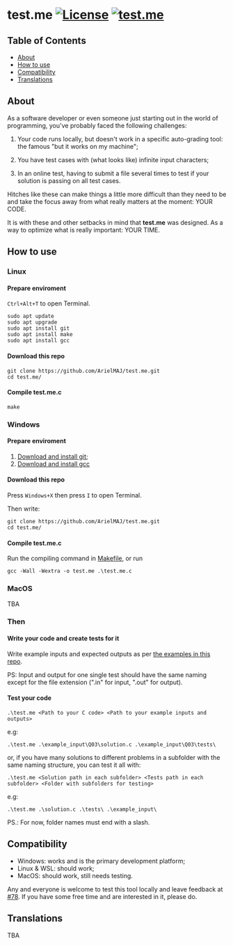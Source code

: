 # test.me [![License](https://img.shields.io/badge/License-Apache_2.0-blue.svg)](https://github.com/ArielMAJ/test.me/blob/develop/LICENSE) [![test.me](https://github.com/ArielMAJ/test.me/actions/workflows/test.me.yml/badge.svg)](https://github.com/ArielMAJ/test.me/actions/workflows/test.me.yml)

## Table of Contents

- [About](#about)
- [How to use](#how-to-use)
- [Compatibility](#compatibility)
- [Translations](#translations)

## About 

As a software developer or even someone just starting out in the world of programming, you've probably faced the following challenges:

1. Your code runs locally, but doesn't work in a specific auto-grading tool: the famous "but it works on my machine";

2. You have test cases with (what looks like) infinite input characters;

3. In an online test, having to submit a file several times to test if your solution is passing on all test cases.

Hitches like these can make things a little more difficult than they need to be and take the focus away from what really matters at the moment: YOUR CODE.

It is with these and other setbacks in mind that **test.me** was designed. As a way to optimize what is really important: YOUR TIME.

## How to use

### Linux

#### Prepare enviroment

`Ctrl+Alt+T` to open Terminal.
```
sudo apt update
sudo apt upgrade
sudo apt install git
sudo apt install make
sudo apt install gcc
```

#### Download this repo

```
git clone https://github.com/ArielMAJ/test.me.git
cd test.me/
```

#### Compile test.me.c

```
make
```

### Windows

#### Prepare enviroment

1. [Download and install git](https://git-scm.com/download/win);
2. [Download and install gcc](https://sourceforge.net/projects/mingw/)

#### Download this repo

Press `Windows+X` then press `I` to open Terminal.

Then write:
```
git clone https://github.com/ArielMAJ/test.me.git
cd test.me/
```

#### Compile test.me.c

Run the compiling command in [Makefile](./Makefile), or run
```
gcc -Wall -Wextra -o test.me .\test.me.c
```

### MacOS

TBA

### Then

#### Write your code and create tests for it

Write example inputs and expected outputs as per [the examples in this repo](./example_input/).
 
PS: Input and output for one single test should have the same naming except for the file extension (".in" for input, ".out" for output).

#### Test your code

```
.\test.me <Path to your C code> <Path to your example inputs and outputs>
```
e.g:
```
.\test.me .\example_input\Q03\solution.c .\example_input\Q03\tests\
```

or, if you have many solutions to different problems in a subfolder with the same naming structure, you can test it all with:
```
.\test.me <Solution path in each subfolder> <Tests path in each subfolder> <Folder with subfolders for testing>
```
e.g:
```
.\test.me .\solution.c .\tests\ .\example_input\
```

PS.: For now, folder names must end with a slash.

## Compatibility

- Windows: works and is the primary development platform;
- Linux & WSL: should work;
- MacOS: should work, still needs testing.

Any and everyone is welcome to test this tool locally and leave feedback at [#78](https://github.com/ArielMAJ/test.me/discussions/78). If you have some free time and are interested in it, please do.

## Translations

TBA
